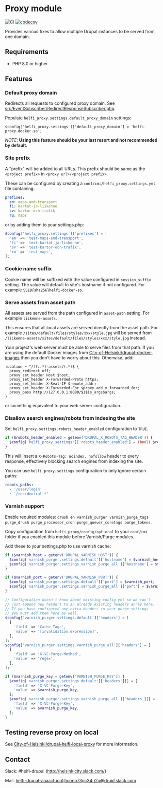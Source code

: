 # Proxy module

![CI](https://github.com/City-of-Helsinki/drupal-module-helfi-proxy/workflows/CI/badge.svg)
[![codecov](https://codecov.io/gh/City-of-Helsinki/drupal-module-helfi-proxy/branch/main/graph/badge.svg?token=K3S899VYYB)](https://codecov.io/gh/City-of-Helsinki/drupal-module-helfi-proxy)

Provides various fixes to allow multiple Drupal instances to be served from one domain.

## Requirements

- PHP 8.0 or higher

## Features

### Default proxy domain

Redirects all requests to configured proxy domain. See [src/EventSubscriber/RedirectResponseSubscriber.php](/src/EventSubscriber/RedirectResponseSubscriber.php).

Populate `helfi_proxy.settings.default_proxy_domain` settings:

`$config['helfi_proxy.settings']['default_proxy_domain'] = 'helfi-proxy.docker.so';`

_NOTE_: **Using this feature should be your last resort and not recommended by default.**

### Site prefix

A "prefix" will be added to all URLs. This prefix should be same as the `<project prefix>` in `<proxy url>/<project prefix>`.

These can be configured by creating a `conf/cmi/helfi_proxy.settings.yml` file containing:

```yaml
prefixes:
  en: maps-and-transport
  fi: kartat-ja-liikenne
  sv: kartor-och-trafik
  ru: maps
```
or by adding them to your settings.php:

```php
$config['helfi_proxy.settings']['prefixes'] = [
  'en' => 'test-maps-and-transport',
  'fi' => 'test-kartat-ja-liikenne',
  'sv' => 'test-kartor-och-trafik',
  'ru' => 'test-maps',
];
```
### Cookie name suffix

Cookie name will be suffixed with the value configured in `session_suffix` setting. The value will default to site's hostname if not configured. For example `SSID{sha256}helfi-docker-so`.

### Serve assets from asset path

All assets are served from the path configured in `asset-path` setting. For example `liikenne-assets`.

This ensures that all local assets are served directly from the asset path. For example `/sites/default/files/styles/xxx/style.jpg` will be served from `/liikenne-assets/sites/default/files/styles/xxx/style.jpg` instead.

Your project's web server must be able to serve files from that path. If you are using the default Docker images from [City-of-Helsinki/drupal-docker-images](https://github.com/City-of-Helsinki/drupal-docker-images) then you don't have to worry about this. Otherwise, add:
```
location ~ ^/(?:.*)-assets/(.*)$ {
  proxy_redirect off;
  proxy_set_header Host $host;
  proxy_set_header X-Forwarded-Proto https;
  proxy_set_header X-Real-IP $remote_addr;
  proxy_set_header X-Forwarded-For $proxy_add_x_forwarded_for;
  proxy_pass http://127.0.0.1:8080/$1$is_args$args;
}
```
or something equivalent to your web server configuration.

### Disallow search engines/robots from indexing the site

Set `helfi_proxy.settings.robots_header_enabled` configuration to `TRUE`.

```php
if ($robots_header_enabled = getenv('DRUPAL_X_ROBOTS_TAG_HEADER')) {
  $config['helfi_proxy.settings']['robots_header_enabled'] = (bool) $robots_header_enabled;
}
```

This will insert a `X-Robots-Tag: noindex, nofollow` header to every response, effectively blocking search engines from indexing the site.

You can use `helfi_proxy.settings` configuration to only ignore certain paths:

```yaml
robots_paths:
  - '/user/login'
  - '/residential-*'
```

### Varnish support

Enable required modules: `drush en varnish_purger varnish_purge_tags purge_drush purge_processor_cron purge_queuer_coretags purge_tokens`.

Copy configuration from `helfi_proxy/config/optional` to your `conf/cmi` folder if you enabled this module before Varnish/Purge modules.

Add these to your settings.php to use varnish cache:

```php
if ($varnish_host = getenv('DRUPAL_VARNISH_HOST')) {
  $config['varnish_purger.settings.default']['hostname'] = $varnish_host;
  $config['varnish_purger.settings.varnish_purge_all']['hostname'] = $varnish_host;
}

if ($varnish_port = getenv('DRUPAL_VARNISH_PORT')) {
  $config['varnish_purger.settings.default']['port'] = $varnish_port;
  $config['varnish_purger.settings.varnish_purge_all']['port'] = $varnish_port;
}

// Configuration doesn't know about existing config yet so we can't
// just append new headers to an already existing headers array here.
// If you have configured any extra headers in your purge settings
// you must add them here as well.
$config['varnish_purger.settings.default']['headers'] = [
  [
    'field' => 'Cache-Tags',
    'value' => '[invalidation:expression]',
  ],
];
$config['varnish_purger.settings.varnish_purge_all']['headers'] = [
  [
    'field' => 'X-VC-Purge-Method',
    'value' => 'regex',
  ],
];

if ($varnish_purge_key = getenv('VARNISH_PURGE_KEY')) {
  $config['varnish_purger.settings.default']['headers'][] = [
    'field' => 'X-VC-Purge-Key',
    'value' => $varnish_purge_key,
  ];
  $config['varnish_purger.settings.varnish_purge_all']['headers'][] = [
    'field' => 'X-VC-Purge-Key',
    'value' => $varnish_purge_key,
  ];
}
```

## Testing reverse proxy on local

See [City-of-Helsinki/drupal-helfi-local-proxy](https://github.com/City-of-Helsinki/drupal-helfi-local-proxy) for more information.

## Contact

Slack: #helfi-drupal (http://helsinkicity.slack.com/)

Mail: helfi-drupal-aaaactuootjhcono73gc34rj2u@druid.slack.com
